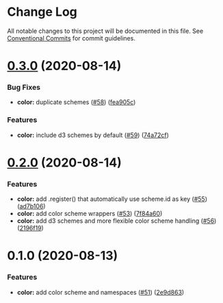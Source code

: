 # Change Log

All notable changes to this project will be documented in this file.
See [Conventional Commits](https://conventionalcommits.org) for commit guidelines.

# [0.3.0](https://github.com/apache-superset/encodable/compare/@encodable/color@0.2.0...@encodable/color@0.3.0) (2020-08-14)


### Bug Fixes

* **color:** duplicate schemes ([#58](https://github.com/apache-superset/encodable/issues/58)) ([fea905c](https://github.com/apache-superset/encodable/commit/fea905c7a0a996e2aaf7ca4232c5fd0670e38a5a))


### Features

* **color:** include d3 schemes by default ([#59](https://github.com/apache-superset/encodable/issues/59)) ([74a72cf](https://github.com/apache-superset/encodable/commit/74a72cf183007b8cfa433180198d3bc81b5bd4d4))





# [0.2.0](https://github.com/apache-superset/encodable/compare/@encodable/color@0.1.0...@encodable/color@0.2.0) (2020-08-14)


### Features

* **color:** add .register() that automatically use scheme.id as key ([#55](https://github.com/apache-superset/encodable/issues/55)) ([ad7b106](https://github.com/apache-superset/encodable/commit/ad7b106a077310ab295f536046b18e1e5dc811d2))
* **color:** add color scheme wrappers ([#53](https://github.com/apache-superset/encodable/issues/53)) ([7f84a60](https://github.com/apache-superset/encodable/commit/7f84a60d9ed25a7fb06a48f05b3dd58b97b14cf1))
* **color:** add d3 schemes and more flexible color scheme handling ([#56](https://github.com/apache-superset/encodable/issues/56)) ([2196f19](https://github.com/apache-superset/encodable/commit/2196f19fbe3f1cffd977049fbd3048bb9118c291))





# 0.1.0 (2020-08-13)


### Features

* **color:** add color scheme and namespaces ([#51](https://github.com/apache-superset/encodable/issues/51)) ([2e9d863](https://github.com/apache-superset/encodable/commit/2e9d86363032550f62c50a3e359cbe3be2f45e19))
